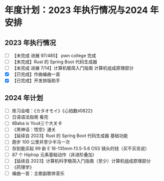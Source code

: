 # 年度计划：2023 年执行情况与2024 年安排

## 2023 年执行情况

- [ ] 【未完成 进展 97/485】 pwn college 完成
- [ ] 【未完成】Rust 的 Spring Boot 代码生成器
- [ ] 【未完成 进展 7/14】计算机极简入门指南 计算机组成原理部分
- [x] 【已完成】作曲编曲一首
- [x] 【已完成】开发排版助手

## 2024 年计划

- [ ] 练习会唱：《カタオモイ》《心拍数♯0822》
- [ ] 日语语法指南 看完
- [ ] 《Baba is You》三个大关卡
- [ ] 《黑神话：悟空》通关
- [ ] 【延续自 2023】Rust 的 Spring Boot 代码生成器 基础功能
- [ ] 跑步 100 公里并至少半马一次
- [ ] 存到能买起 99 新 E 18-135mm f3.5-5.6 OSS 镜头的钱（买不买另说）
- [ ] 87 个 Hiphop 元素基础动作（非进阶叠加）
- [ ] 【延续自 2023】计算机科学极简入门指南（至少）计算机组成原理部分
- [ ] 《药理学》
- [ ] 编曲一首：主歌副歌体音乐